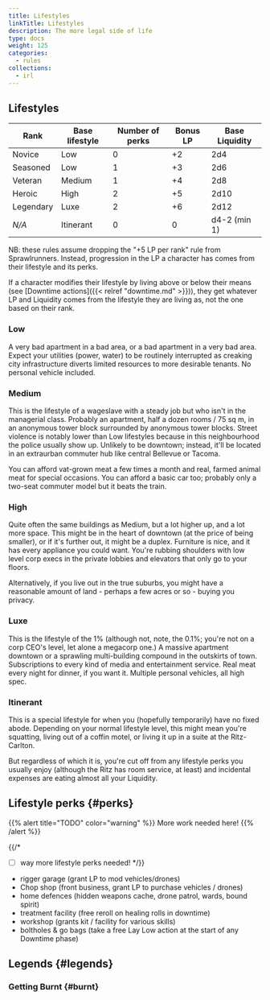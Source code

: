 ```yaml
---
title: Lifestyles
linkTitle: Lifestyles
description: The more legal side of life
type: docs
weight: 125
categories:
  - rules
collections:
  - irl
---
```



## Lifestyles



| Rank      | Base lifestyle | Number of perks | Bonus LP | Base Liquidity |
| --------- | -------------- | --------------- | -------- | -------------- |
| Novice    | Low            | 0               | +2       | 2d4            |
| Seasoned  | Low            | 1               | +3       | 2d6            |
| Veteran   | Medium         | 1               | +4       | 2d8            |
| Heroic    | High           | 2               | +5       | 2d10           |
| Legendary | Luxe           | 2               | +6       | 2d12           |
| *N/A*     | Itinerant      | 0               | 0        | d4-2 (min 1)   |


NB: these rules assume dropping the "+5 LP per rank" rule from Sprawlrunners. Instead, progression in the LP a character has comes from their lifestyle and its perks.

If a character modifies their lifestyle by living above or below their means (see [Downtime actions]({{< relref "downtime.md" >}})), they get whatever LP and Liquidity comes from the lifestyle they are living as, not the one based on their rank.

### Low

A very bad apartment in a bad area, or a bad apartment in a very bad area. Expect your utilities (power, water) to be routinely interrupted as creaking city infrastructure diverts limited resources to more desirable tenants. No personal vehicle included.
### Medium

This is the lifestyle of a wageslave with a steady job but who isn't in the managerial class. Probably an apartment, half a dozen rooms / 75 sq m, in an anonymous tower block surrounded by anonymous tower blocks. Street violence is notably lower than Low lifestyles because in this neighbourhood the police usually show up. Unlikely to be downtown; instead, it'll be located in an extraurban commuter hub like central Bellevue or Tacoma. 

You can afford vat-grown meat a few times a month and real, farmed animal meat for special occasions. You can afford a basic car too; probably only a two-seat commuter model but it beats the train.
### High

Quite often the same buildings as Medium, but a lot higher up, and a lot more space. This might be in the heart of downtown (at the price of being smaller), or if it's further out, it might be a duplex. Furniture is nice, and it has every appliance you could want. You're rubbing shoulders with low level corp execs in the private lobbies and elevators that only go to your floors.

Alternatively, if you live out in the true suburbs, you might have a reasonable amount of land - perhaps a few acres or so - buying you privacy.
### Luxe

This is the lifestyle of the 1% (although not, note, the 0.1%; you're not on a corp CEO's level, let alone a megacorp one.) A massive apartment downtown or a sprawling multi-building compound in the outskirts of town. Subscriptions to every kind of media and entertainment service. Real meat every night for dinner, if you want it. Multiple personal vehicles, all high spec.

### Itinerant 

This is a special lifestyle for when you (hopefully temporarily) have no fixed abode. Depending on your normal lifestyle level, this might mean you're squatting, living out of a coffin motel, or living it up in a suite at the Ritz-Carlton. 

But regardless of which it is, you're cut off from any lifestyle perks you usually enjoy (although the Ritz has room service, at least) and incidental expenses are eating almost all your Liquidity. 

## Lifestyle perks {#perks}



{{% alert title="TODO" color="warning" %}}
More work needed here!
{{% /alert %}} 

{{/*
- [ ] way more lifestyle perks needed!
*/}}


- rigger garage (grant LP to mod vehicles/drones)
- Chop shop (front business, grant LP to purchase vehicles / drones)
- home defences (hidden weapons cache, drone patrol, wards, bound spirit)
- treatment facility (free reroll on healing rolls in downtime)
- workshop (grants kit / facility for various skills)
- boltholes & go bags (take a free Lay Low action at the start of any Downtime phase)


## Legends {#legends}

### Getting Burnt {#burnt}
